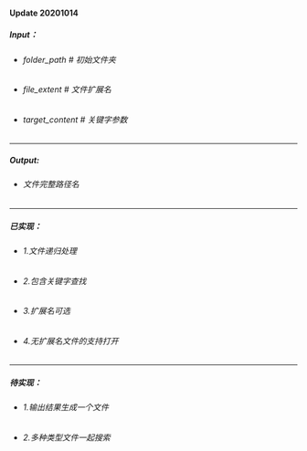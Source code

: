 #### Update 20201014
##### Input：
* ###### folder_path # 初始文件夹
* ###### file_extent # 文件扩展名
* ###### target_content # 关键字参数
---
##### Output:
*  ###### 文件完整路径名
---
##### 已实现：
* ###### 1.文件递归处理
* ###### 2.包含关键字查找
* ###### 3.扩展名可选
* ###### 4.无扩展名文件的支持打开
---
##### 待实现：
* ###### 1.输出结果生成一个文件
* ###### 2.多种类型文件一起搜索

